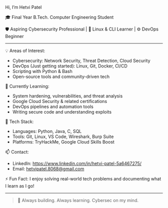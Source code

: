  Hi, I’m Hetvi Patel

🎓 Final Year B.Tech. Computer Engineering Student  

🛡️ Aspiring Cybersecurity Professional | 🐧 Linux & CLI Learner | ⚙️ DevOps Beginner

---

💡 Areas of Interest:  
- Cybersecurity: Network Security, Threat Detection, Cloud Security  
- DevOps (Just getting started): Linux, Git, Docker, CI/CD  
- Scripting with Python & Bash  
- Open-source tools and community-driven tech

🔧 Currently Learning:  
- System hardening, vulnerabilities, and threat analysis  
- Google Cloud Security & related certifications  
- DevOps pipelines and automation tools  
- Writing secure code and understanding exploits

📁 Tech Stack:  
- Languages: Python, Java, C, SQL  
- Tools: Git, Linux, VS Code, Wireshark, Burp Suite  
- Platforms: TryHackMe, Google Cloud Skills Boost

📫 Contact:  
- LinkedIn: https://www.linkedin.com/in/hetvi-patel-5a6467275/
- Email: hetvipatel.8068@gmail.com

⚡ Fun Fact: I enjoy solving real-world tech problems and documenting what I learn as I go!

---

> 🚀 Always building. Always learning. Cybersec on my mind.

<!---
HetviPatel1655/HetviPatel1655 is a ✨ special ✨ repository because its `README.md` (this file) appears on your GitHub profile.
You can click the Preview link to take a look at your changes.
--->
